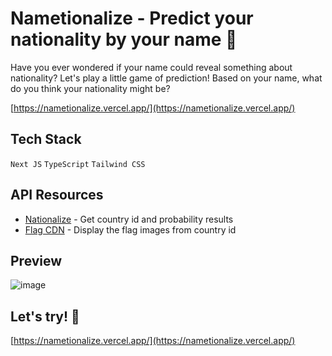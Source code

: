 # Nametionalize - Predict your nationality by your name 🔮
Have you ever wondered if your name could reveal something about nationality? Let's play a little game of prediction! Based on your name, what do you think your nationality might be?

[https://nametionalize.vercel.app/](https://nametionalize.vercel.app/)

## Tech Stack
`Next JS` `TypeScript` `Tailwind CSS`

## API Resources
- [Nationalize](https://nationalize.io/) - Get country id and probability results
- [Flag CDN](https://flagcdn.com/) - Display the flag images from country id

## Preview
![image](https://user-images.githubusercontent.com/83701344/225028443-b8cac045-2498-423f-8e05-1763ce76a5b8.png)

## Let's try! 🔮
[https://nametionalize.vercel.app/](https://nametionalize.vercel.app/)
